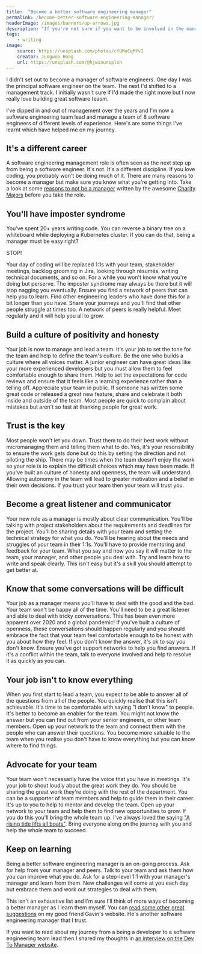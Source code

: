 ```yaml
---
title:  "Become a better software engineering manager"
permalink: /become-better-software-engineering-manager/
headerImage: /images/banners/up-arrows.jpg
description: "If you're not sure if you want to be involved in the management of teams building software, here are a few thoughts on what makes it takes to become a better software engineering manager."
tags:
    - writing
image:
    source: https://unsplash.com/photos/cYUMaCqMYvI
    creator: Jungwoo Hong
    url: https://unsplash.com/@hjwinunsplsh
---
```


I didn't set out to become a manager of software engineers. One day I was the principal software engineer on the team. The next I'd shifted to a management track. I initially wasn't sure if I'd made the right move but I now really love building great software teasm.

I've dipped in and out of management over the years and I'm now a software engineering team lead and manage a team of 8 software engineers of different levels of experience. Here's are some things I've learnt which have helped me on my journey.

## It's a different career

A software engineering management role is often seen as the next step up from being a software engineer. It's not. It's a different discipline. If you love coding, you probably won't be doing much of it. There are many reasons to become a manager but make sure you know what you're getting into. Take a look at some [reasons to not be a manager](https://charity.wtf/2019/09/08/reasons-not-to-be-a-manager/) written by the awesome [Charity Majors](https://twitter.com/mipsytipsy) before you take the role.

## You'll have imposter syndrome

You've spent 20+ years writing code. You can reverse a binary tree on a whiteboard while deploying a Kubernetes cluster. If you can do that, being a manager must be easy right?

STOP!

Your day of coding will be replaced 1:1s with your team, stakeholder meetings, backlog grooming in Jira, looking through résumés, writing technical documents, and so on. For a while you won't know what you're doing but perserve. The imposter syndrome may always be there but it will stop nagging you eventually. Ensure you find a network of peers that can help you to learn. Find other engineering leaders who have done this for a bit longer than you have. Share your journeys and you'll find that other people struggle at times too. A network of peers is really helpful. Meet regularly and it will help you all to grow.

## Build a culture of positivity and honesty

Your job is now to manage and lead a team. It's your job to set the tone for the team and help to define the team's culture. Be the one who builds a culture where all voices matter. A junior engineer can have great ideas like your more experienced developers but you must allow them to feel comfortable enough to share them. Help to set the expectations for code reviews and ensure that it feels like a learning experience rather than a telling off. Appreciate your team in public. If someone has written some great code or released a great new feature, share and celebrate it both inside and outside of the team. Most people are quick to complain about mistakes but aren't so fast at thanking people for great work.

## Trust is the key

Most people won't let you down. Trust them to do their best work without micromanaging them and telling them what to do. Yes, it's your resonsibility to ensure the work gets done but do this by setting the direction and not piloting the ship. There may be times when the team doesn't enjoy the work so your role is to explain the difficult choices which may have been made. If you've built an culture of honesty and openness, the team will understand. Allowing autonomy in the team will lead to greater motivation and a belief in their own decisions. If you trust your team then your team will trust you. 

## Become a great listener and communicator

Your new role as a manager is mostly about clear communication. You'll be talking with project stakeholders about the requirements and deadlines for the project. You'll be sharing details with your team and setting the technical strategy for what you do. You'll be hearing about the needs and struggles of your team in their 1:1s. You'll have to provide mentoring and feedback for your team. What you say and how you say it will matter to the team, your manager, and other people you deal with. Try and learn how to write and speak clearly. This isn't easy but it's a skill you should attempt to get better at.

## Know that some conversations will be difficult

Your job as a manager means you'll have to deal with the good and the bad. Your team won't be happy all of the time. You'll need to be a great listener and able to deal with tricky conversations. This has been even more apparent over 2020 and a global pandemic! If you've built a culture of openness, these conversations should happen regularly and you should embrace the fact that your team feel comfortable enough to be honest with you about how they feel. If you don't know the answer, it's ok to say you don't know. Ensure you've got support networks to help you find answers. If it's a conflict within the team, talk to everyone involved and help to resolve it as quickly as you can.

## Your job isn't to know everything

When you first start to lead a team, you expect to be able to answer all of the questions from all of the people. You quickly realise that this isn't achievable. It's time to be comfortable with saying "I don't know" to people. It's better to become an enabler for the team. You might not know the answer but you can find out from your senior engineers, or other team members. Open up your network to the team and connect them with the people who can answer their questions. You become more valuable to the team when you realise you don't have to know everything but you can know where to find things.

## Advocate for your team

Your team won't necessarily have the voice that you have in meetings. It's your job to shout loudly about the great work they do. You should be sharing the great work they're doing with the rest of the department. You can be a supporter of team members and help to guide them in their career. It's up to you to help to mentor and develop the team. Open up your network to your team and help them to find new opportunities to grow. If you do this you'll bring the whole team up. I've always loved the saying ["A rising tide lifts all boats"](https://en.wikipedia.org/wiki/A_rising_tide_lifts_all_boats). Bring everyone along on the journey with you and help the whole team to succeed.
## Keep on learning

Being a better software engineering manager is an on-going process. Ask for help from your manager and peers. Talk to your team and ask them how you can improve what you do. Ask for a step-level 1:1 with your manager's manager and learn from them. New challenges will come at you each day but embrace them and work out strategies to deal with them.

This isn't an exhaustive list and I'm sure I'll think of more ways of becoming a better manager as I learn them myself. You can [read some other great suggestions](https://mdcore.github.io/2020/12/22/Towards-a-High-View-of-Managers.html) on my good friend Gavin's website. He's another software engineering manager that I trust.

If you want to read about my journey from a being a developer to a software engineering team lead then I shared my thoughts in [an interview on the Dev To Manager website](https://devtomanager.com/interviews/marc-littlemore/).
